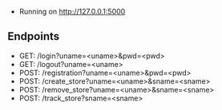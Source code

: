 - Running on http://127.0.0.1:5000

## Endpoints

- GET: /login?uname=\<uname>&pwd=\<pwd>  
- GET: /logout?uname=\<uname>
- POST: /registration?uname=\<uname>&pwd=\<pwd>
- POST: /create_store?uname=\<uname>&sname=\<sname>
- POST: /remove_store?uname=\<uname>&sname=\<sname>
- POST: /track_store?sname=\<sname>
